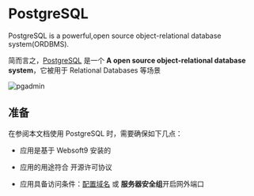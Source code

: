 # PostgreSQL

PostgreSQL is a powerful,open source object-relational database system(ORDBMS). 

简而言之，[PostgreSQL](https://www.postgresql.org/) 是一个 **A open source object-relational database system**，它被用于 Relational Databases  等场景


![pgadmin](http://libs.websoft9.com/Websoft9/DocsPicture/zh/postgresql/pgadmin4-websoft9.png)


## 准备

在参阅本文档使用 PostgreSQL 时，需要确保如下几点：

- 应用是基于 Websoft9 安装的

- 应用的用途符合 [](https://opensource.org/licenses/PostgreSQL) 开源许可协议

- 应用具备访问条件：[配置域名](./guide/appsetdomain) 或 **服务器安全组**开启网外端口